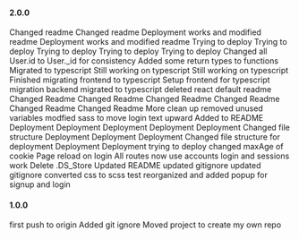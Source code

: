 #### 2.0.0

Changed readme
Changed readme
Deployment works and modified readme
Deployment works and modified readme
Trying to deploy
Trying to deploy
Trying to deploy
Trying to deploy
Trying to deploy
Changed all User.id to User._id for consistency
Added some return types to functions
Migrated to typescript
Still working on typescript
Still working on typescript
Finished migrating frontend to typescript
Setup frontend for typescript migration
backend migrated to typescript
deleted react default readme
Changed Readme
Changed Readme
Changed Readme
Changed Readme
Changed Readme
Changed Readme
More clean up
removed unused variables
modfied sass to move login text upward
Added to README
Deployment
Deployment
Deployment
Deployment
Deployment
Changed file structure
Deployment
Deployment
Deployment
Changed file structure for deployment
Deployment
Deployment
trying to deploy
changed maxAge of cookie
Page reload on login
All routes now use accounts
login and sessions work
Delete .DS_Store
Updated README
updated gitignore
updated gitignore
converted css to scss
test
reorganized and added popup for signup and login

#### 1.0.0

first push to origin
Added git ignore
Moved project to create my own repo